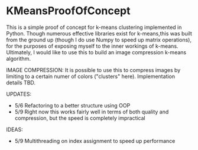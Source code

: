 # KMeansProofOfConcept

This is a simple proof of concept for k-means clustering implemented in Python. Though numerous effective libraries exist for k-means,this was built from the ground up (though I do use Numpy to speed up matrix operations), for the purposes of exposing myself to the inner workings of k-means. Ultimately, I would like to use this to build an image compression k-means algorithm.

IMAGE COMPRESSION:
It is possible to use this to compress images by limiting to a certain numer of colors ("clusters" here). Implementation details TBD.

UPDATES:
 - 5/6 Refactoring to a better structure using OOP
 - 5/9 Right now this works fairly well in terms of both quality and compression, but the speed is completely impractical

IDEAS:
 - 5/9 Multithreading on index assignment to speed up performance


